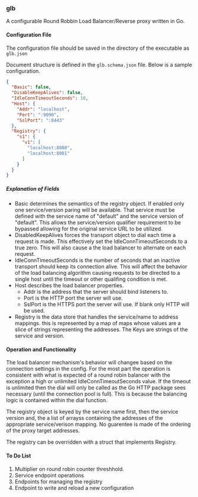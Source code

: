 ### glb
A configurable Round Robbin Load Balancer/Reverse proxy written in Go.
#### Configuration File
The configuration file should be saved in the directory of the executable as `glb.json`

Document structure is defined in the `glb.schema.json` file. Below is a sample configuration. 
```json
{
  "Basic": false,
  "DisableKeepAlives": false,
  "IdleConnTimeoutSeconds": 10,
  "Host": {
    "Addr": "localhost",
    "Port": ":9090",
    "SslPort": ":8443"
  },
  "Registry": {
    "s1": {
      "v1": [
        "localhost:8080",
        "localhost:8081"
      ]
    }
  }
}
```
##### Explanation of Fields
* Basic determines the semantics of the registry object. If enabled only one service/version 
paring will be available. That service must be defined with the service name of "default" and 
the service version of "default". This allows the service/version qualifier requirement to be 
bypassed allowing for the original service URL to be utilized. 
* DisabledKeepAlives forces the transport object to dial each time a request is made. This 
effectively set the IdleConnTimeoutSeconds to a true zero. This will also cause a the load 
balancer to alternate on each request.
* IdleConnTimeoutSeconds is the number of seconds that an inactive transport should keep its 
connection alive. This will affect the behavior of the load balancing algorithm causing requests
to be directed to a single host until the timeout or other qualifing condition is met. 
* Host describes the load balancer properties.
    * Addr is the address that the server should bind listeners to. 
    * Port is the HTTP port the server will use. 
    * SslPort is the HTTPS port the server will use. If blank only HTTP will be used. 
* Registry is the data store that handles the service/name to address mappings. this is represented 
by a map of maps whose values are a slice of strings representing the addresses. The Keys are 
strings of the service and version. 
#### Operation and Functionality
The load balancer mechanism's behavior will changee based on the connection settings in the config. 
For the most part the operation is consistent with what is expected of a round robin balancer with 
the exception a high or unlimited IdleConnTimeoutSeconds value. If the timeout is unlimited then the 
dial will only be called as the Go HTTP package sees necessary (until the connection pool is full). 
This is because the balancing logic is contained within the dial function. 

The registry object is keyed by the service name first, then the service version and, the a list of 
arrayss containing the addresses of the appropriate service/verison mapping. No guarentee is made of
the ordering of the proxy target addresses.

The registry can be overridden with a struct that implements Registry.
#### To Do List
1) Multiplier on round robin counter threshhold.
2) Service endpoint operations
3) Endpoints for managing the registry
4) Endpoint to write and reload a new configuration


